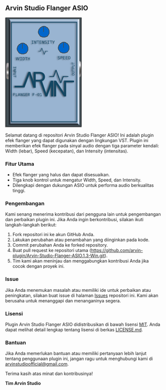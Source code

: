 ## Arvin Studio Flanger ASIO

![Flanger](capture/arvin_flanger.PNG)

Selamat datang di repositori Arvin Studio Flanger ASIO! Ini adalah plugin efek flanger yang dapat digunakan dengan lingkungan VST. Plugin ini memberikan efek flanger pada sinyal audio dengan tiga parameter kendali: Width (lebar), Speed (kecepatan), dan Intensity (intensitas).

### Fitur Utama

- Efek flanger yang halus dan dapat disesuaikan.
- Tiga knob kontrol untuk mengatur Width, Speed, dan Intensity.
- Dilengkapi dengan dukungan ASIO untuk performa audio berkualitas tinggi.

### Pengembangan

Kami senang menerima kontribusi dari pengguna lain untuk pengembangan dan perbaikan plugin ini. Jika Anda ingin berkontribusi, silakan ikuti langkah-langkah berikut:

1. Fork repositori ini ke akun GitHub Anda.
2. Lakukan perubahan atau penambahan yang diinginkan pada kode.
3. Commit perubahan Anda ke forked repository.
4. Buat pull request ke repositori utama (https://github.com/arvin-plugin/Arvin-Studio-Flanger-ASIO.1.3-Win.git).
5. Tim kami akan meninjau dan menggabungkan kontribusi Anda jika cocok dengan proyek ini.

### Issue

Jika Anda menemukan masalah atau memiliki ide untuk perbaikan atau peningkatan, silakan buat issue di halaman [Issues](https://github.com/arvin-plugin/Arvin-Studio-Flanger-ASIO.1.3-Win.git/issues) repositori ini. Kami akan berusaha untuk menanggapi dan menanganinya segera.

### Lisensi

Plugin Arvin Studio Flanger ASIO didistribusikan di bawah lisensi [MIT](LICENSE.md). Anda dapat melihat detail lengkap tentang lisensi di berkas [LICENSE.md](LICENSE.md).

### Bantuan

Jika Anda memerlukan bantuan atau memiliki pertanyaan lebih lanjut tentang penggunaan plugin ini, jangan ragu untuk menghubungi kami di [arvinstudioofficial@gmail.com](mailto:arvinstudioofficial@gmail.com).

Terima kasih atas minat dan kontribusinya!

**Tim Arvin Studio**
